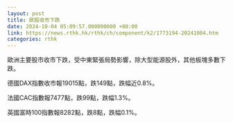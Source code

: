 ```yaml
---
layout: post
title: 歐股收市下跌
date: 2024-10-04 05:09:57.000000000 +08:00
link: https://news.rthk.hk/rthk/ch/component/k2/1773194-20241004.htm
categories: rthk
---
```


歐洲主要股市收市下跌，受中東緊張局勢影響，除大型能源股外，其他板塊多數下跌。

德國DAX指數收市報19015點，跌149點，跌幅近0.8%。

法國CAC指數報7477點，跌99點，跌幅1.3%。

英國富時100指數報8282點，跌8點，跌幅0.1%。
